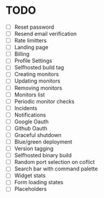# TODO

- [ ] Reset password
- [ ] Resend email verification
- [ ] Rate limitters
- [ ] Landing page
- [ ] Billing
- [ ] Profile Settings
- [ ] Selfhosted build tag
- [ ] Creating monitors
- [ ] Updating monitors
- [ ] Removing monitors
- [ ] Monitors list
- [ ] Periodic monitor checks
- [ ] Incidents
- [ ] Notifications
- [ ] Google Oauth
- [ ] Github Oauth
- [ ] Graceful shutdown
- [ ] Blue/green deployment
- [ ] Version tagging
- [ ] Selfhosted binary build
- [ ] Random port selection on coflict
- [ ] Search bar with command palette
- [ ] Widget stats
- [ ] Form loading states
- [ ] Placeholders

